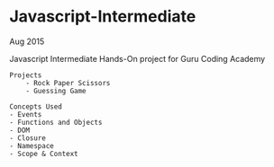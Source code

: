 # Javascript-Intermediate
Aug 2015

Javascript Intermediate Hands-On project for Guru Coding Academy
    
    Projects
        - Rock Paper Scissors
        - Guessing Game
        
    Concepts Used
    - Events
    - Functions and Objects
    - DOM
    - Closure
    - Namespace
    - Scope & Context

    
